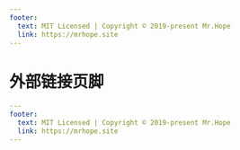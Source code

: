 ```yaml
---
footer:
  text: MIT Licensed | Copyright © 2019-present Mr.Hope
  link: https://mrhope.site
---
```


# 外部链接页脚

```yml
---
footer:
  text: MIT Licensed | Copyright © 2019-present Mr.Hope
  link: https://mrhope.site
---

```
